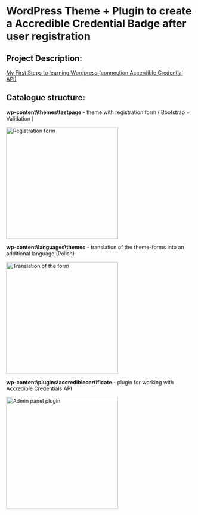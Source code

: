 <h1>WordPress Theme + Plugin to create a Accredible Credential Badge after user registration</h1>

<h2>Project Description:</h2>
<a href="https://dev.to/ta_phpwebdev/my-first-steps-to-learning-wordpress-connection-accerdible-credential-api-13ki">My First Steps to learning Wordpress (connection Accerdible Credential API)</a>

<h2>Catalogue structure:</h2>
<p><b>wp-content\themes\testpage</b> - theme with registration form ( Bootstrap + Validation )</p>
<img src="https://github.com/DollarDevTa/wp-accredible/assets/155136414/47e30aeb-ef12-4dfd-b0f7-50fd2be713a1" width="300" alt="Registration form">

<p><b>wp-content\languages\themes</b> - translation of the theme-forms into an additional language (Polish) </p>
<img src="https://github.com/DollarDevTa/wp-accredible/assets/155136414/9f931879-84f6-4a96-bb6c-dd50ea52f84c" width="300" alt="Translation of the form">

<p><b>wp-content\plugins\accrediblecertificate</b> - plugin for working with Accredible Credentials API</p>
<img src="https://github.com/DollarDevTa/wp-accredible/assets/155136414/fd5e551d-4a3b-4572-91b3-9e0639d6a4b7" width="300" alt="Admin panel plugin">
